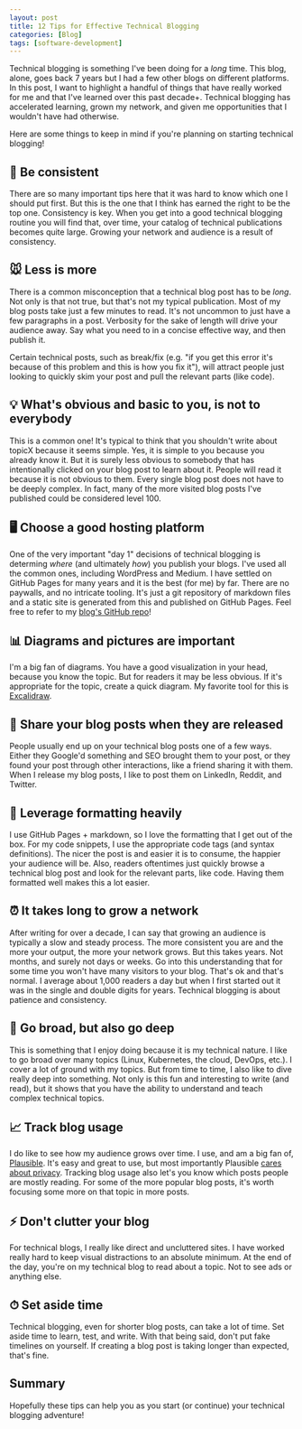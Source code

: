 ```yaml
---
layout: post
title: 12 Tips for Effective Technical Blogging
categories: [Blog]
tags: [software-development]
---
```


Technical blogging is something I've been doing for a *long* time. This blog, alone, goes back 7 years but I had a few other blogs on different platforms. In this post, I want to highlight a handful of things that have really worked for me and that I've learned over this past decade+. Technical blogging has accelerated learning, grown my network, and given me opportunities that I wouldn't have had otherwise.

Here are some things to keep in mind if you're planning on starting technical blogging!

## 📅 Be consistent

There are so many important tips here that it was hard to know which one I should put first. But this is the one that I think has earned the right to be the top one. Consistency is key. When you get into a good technical blogging routine you will find that, over time, your catalog of technical publications becomes quite large. Growing your network and audience is a result of consistency.

## 🐭 Less is more

There is a common misconception that a technical blog post has to be *long*. Not only is that not true, but that's not my typical publication. Most of my blog posts take just a few minutes to read. It's not uncommon to just have a few paragraphs in a post. Verbosity for the sake of length will drive your audience away. Say what you need to in a concise effective way, and then publish it.

Certain technical posts, such as break/fix (e.g. "if you get this error it's because of this problem and this is how you fix it"), will attract people just looking to quickly skim your post and pull the relevant parts (like code).

## 💡 What's obvious and basic to you, is not to everybody

This is a common one! It's typical to think that you shouldn't write about topicX because it seems simple. Yes, it is simple to you because you already know it. But it is surely less obvious to somebody that has intentionally clicked on your blog post to learn about it. People will read it because it is not obvious to them. Every single blog post does not have to be deeply complex. In fact, many of the more visited blog posts I've published could be considered level 100.

## 🖥 Choose a good hosting platform

One of the very important "day 1" decisions of technical blogging is determing *where* (and ultimately *how*) you publish your blogs. I've used all the common ones, including WordPress and Medium. I have settled on GitHub Pages for many years and it is the best (for me) by far. There are no paywalls, and no intricate tooling. It's just a git repository of markdown files and a static site is generated from this and published on GitHub Pages. Feel free to refer to my [blog's GitHub repo](https://github.com/trstringer/trstringer.github.io)!

## 📊 Diagrams and pictures are important

I'm a big fan of diagrams. You have a good visualization in your head, because you know the topic. But for readers it may be less obvious. If it's appropriate for the topic, create a quick diagram. My favorite tool for this is [Excalidraw](https://excalidraw.com/).

## 🎤 Share your blog posts when they are released

People usually end up on your technical blog posts one of a few ways. Either they Google'd something and SEO brought them to your post, or they found your post through other interactions, like a friend sharing it with them. When I release my blog posts, I like to post them on LinkedIn, Reddit, and Twitter.

## 📰 Leverage formatting heavily

I use GitHub Pages + markdown, so I love the formatting that I get out of the box. For my code snippets, I use the appropriate code tags (and syntax definitions). The nicer the post is and easier it is to consume, the happier your audience will be. Also, readers oftentimes just quickly browse a technical blog post and look for the relevant parts, like code. Having them formatted well makes this a lot easier.

## ⏰ It takes long to grow a network

After writing for over a decade, I can say that growing an audience is typically a slow and steady process. The more consistent you are and the more your output, the more your network grows. But this takes years. Not months, and surely not days or weeks. Go into this understanding that for some time you won't have many visitors to your blog. That's ok and that's normal. I average about 1,000 readers a day but when I first started out it was in the single and double digits for years. Technical blogging is about patience and consistency.

## 🧠 Go broad, but also go deep

This is something that I enjoy doing because it is my technical nature. I like to go broad over many topics (Linux, Kubernetes, the cloud, DevOps, etc.). I cover a lot of ground with my topics. But from time to time, I also like to dive really deep into something. Not only is this fun and interesting to write (and read), but it shows that you have the ability to understand and teach complex technical topics.

## 📈 Track blog usage

I do like to see how my audience grows over time. I use, and am a big fan of, [Plausible](https://plausible.io). It's easy and great to use, but most importantly Plausible [cares about privacy](https://plausible.io/privacy-focused-web-analytics). Tracking blog usage also let's you know which posts people are mostly reading. For some of the more popular blog posts, it's worth focusing some more on that topic in more posts.

## ⚡ Don't clutter your blog

For technical blogs, I really like direct and uncluttered sites. I have worked really hard to keep visual distractions to an absolute minimum. At the end of the day, you're on my technical blog to read about a topic. Not to see ads or anything else.

## ⏱ Set aside time

Technical blogging, even for shorter blog posts, can take a lot of time. Set aside time to learn, test, and write. With that being said, don't put fake timelines on yourself. If creating a blog post is taking longer than expected, that's fine.

## Summary

Hopefully these tips can help you as you start (or continue) your technical blogging adventure! 
